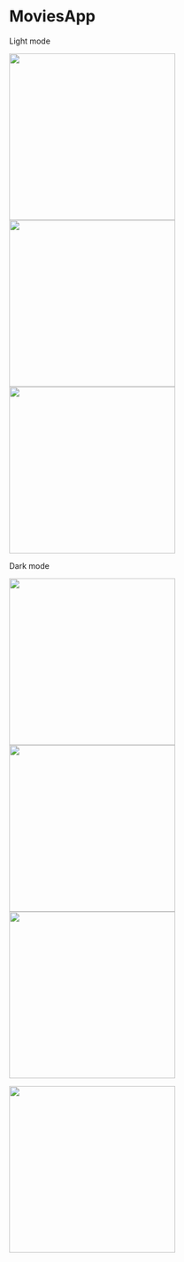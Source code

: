 # MoviesApp

Light mode
<p float="left">
<img src="https://user-images.githubusercontent.com/48036658/202175647-3ddafcde-036a-4ec0-9a10-bf4464b0b3e7.png" width="300">
<img src="https://user-images.githubusercontent.com/48036658/202175663-14a48e68-9ce7-42b2-b632-52ec5c4e2f6f.png" width="300">
<img src="https://user-images.githubusercontent.com/48036658/202175677-89dcebc1-742c-4296-96a9-0deb41ac1cce.png" width="300">
</p>

Dark mode
<p float="left">
<img src="https://user-images.githubusercontent.com/48036658/202175733-947fcb07-3e58-4c51-b1b5-47e16e7a885d.png" width="300">
<img src="https://user-images.githubusercontent.com/48036658/202175724-2a0b34b0-eebb-4c9f-8ff4-80a271955705.png" width="300">
<img src="https://user-images.githubusercontent.com/48036658/202175718-12ef79c8-d6b8-4bc3-a33b-489b89235d78.png" width="300">
</p>

<img src="https://user-images.githubusercontent.com/48036658/202175709-508688df-4bbb-4bdc-9958-8e0713f65f75.png" width="300">

